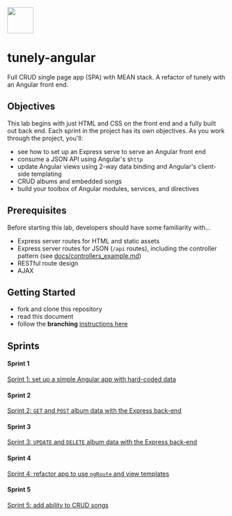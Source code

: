 <img src="https://cloud.githubusercontent.com/assets/7833470/10899314/63829980-8188-11e5-8cdd-4ded5bcb6e36.png" height="60">


# tunely-angular

Full CRUD single page app (SPA) with MEAN stack. A refactor of tunely with an Angular front end.


## Objectives


This lab begins with just HTML and CSS on the front end and a fully built out back end. Each sprint in the project has its own objectives.  As you work through the project, you'll:

* see how to set up an Express serve to serve an Angular front end
* consume a JSON API using Angular's `$http`
* update Angular views using 2-way data binding and Angular's client-side templating
* CRUD albums and embedded songs
* build your toolbox of Angular modules, services, and directives

## Prerequisites

Before starting this lab, developers should have some familiarity with...

* Express server routes for HTML and static assets
* Express server routes for JSON (`/api` routes), including the controller pattern (see [docs/controllers_example.md](docs/controllers_example.md))
* RESTful route design
* AJAX


## Getting Started

* fork and clone this repository
* read this document
* follow the **branching** [instructions here](/docs/starting_with_a_branch.md)


## Sprints

#### Sprint 1

[Sprint 1: set up a simple Angular app with hard-coded data](/docs/sprint1.md)

#### Sprint 2

[Sprint 2: `GET` and `POST` album data with the Express back-end](/docs/sprint2.md)

#### Sprint 3

[Sprint 3: `UPDATE` and `DELETE` album data with the Express back-end](/docs/sprint3.md)

#### Sprint 4

[Sprint 4: refactor app to use `ngRoute` and view templates](/docs/sprint4.md)

#### Sprint 5

[Sprint 5: add ability to CRUD songs](/docs/sprint5.md)
